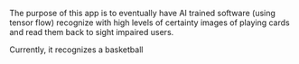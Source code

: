 The purpose of this app is to eventually have AI trained software (using tensor flow) recognize with high levels of certainty images of playing cards and read them back to sight impaired users. 

Currently, it recognizes a basketball 


